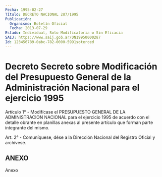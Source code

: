 ```yaml
---
Fecha: 1995-02-27
Título: DECRETO NACIONAL 287/1995
Publicación:
  Organismo: Boletín Oficial
  Fecha: 2013-07-29
Estado: Individual, Solo Modificatoria o Sin Eficacia
SAIJ: https://www.saij.gob.ar/DN19950000287
Id: 123456789-0abc-782-0000-5991soterced
---
```

# Decreto Secreto sobre Modificación del Presupuesto General de la Administración Nacional para el ejercicio 1995

<a id="1"></a>
Artículo 1° - Modifícase el PRESUPUESTO GENERAL DE LA ADMINISTRACION NACIONAL para el ejercicio 1995 de acuerdo con el detalle obrante en planillas anexas al presente    artículo que forman parte integrante del mismo.

<a id="2"></a>
Art. 2° - Comuníquese, dése a la Dirección Nacional del Registro Oficial y archívese.

## ANEXO

Anexo